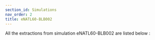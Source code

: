 ```yaml
---
section_id: Simulations
nav_order: 2
title: eNATL60-BLB002
---
```


All the extractions from simulation eNATL60-BLB002 are listed below :

